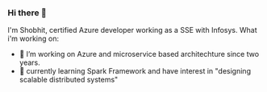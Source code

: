 ### Hi there 👋
I'm Shobhit, certified Azure developer working as a SSE with Infosys.
What i'm working on:
- 🔭 I’m working on Azure and microservice based architechture since two years.
- 🤞 currently learning Spark Framework and have interest in "designing scalable distributed systems"
